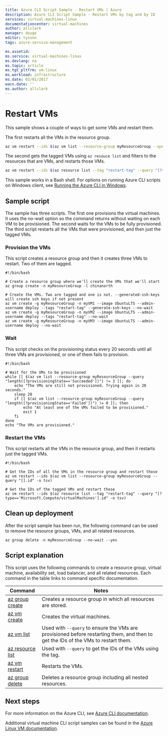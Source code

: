 ```yaml
---
title: Azure CLI Script Sample - Restart VMs | Azure
description: Azure CLI Script Sample - Restart VMs by tag and by ID
services: virtual-machines-linux
documentationcenter: virtual-machines
author: allclark
manager: douge
editor: tysonn
tags: azure-service-management

ms.assetid:
ms.service: virtual-machines-linux
ms.devlang: na
ms.topic: article
ms.tgt_pltfrm: vm-linux
ms.workload: infrastructure
ms.date: 03/01/2017
wacn.date: ''
ms.author: allclark
---
```


# Restart VMs

This sample shows a couple of ways to get some VMs and restart them.

The first restarts all the VMs in the resource group.

```bash
az vm restart --ids $(az vm list --resource-group myResourceGroup --query "[].id" -o tsv)
```

The second gets the tagged VMs using `az resouce list` and filters to the resources that are VMs,
and restarts those VMs.

```bash
az vm restart --ids $(az resource list --tag "restart-tag" --query "[?type=='Microsoft.Compute/virtualMachines'].id" -o tsv)
```

This sample works in a Bash shell. For options on running Azure CLI scripts on Windows client, see [Running the Azure CLI in Windows](../virtual-machines-windows-cli-options.md).

## Sample script

The sample has three scripts.
The first one provisions the virtual machines.
It uses the no-wait option so the command returns without waiting on each VM to be provisioned.
The second waits for the VMs to be fully provisioned.
The third script restarts all the VMs that were provisioned, and then just the tagged VMs.

### Provision the VMs

This script creates a resource group and then it creates three VMs to restart.
Two of them are tagged.

```azurecli
#!/bin/bash

# Create a resource group where we'll create the VMs that we'll start
az group create -n myResourceGroup -l chinanorth

# Create the VMs. Two are tagged and one is not. --generated-ssh-keys will create ssh keys if not present
az vm create -g myResourceGroup -n myVM1 --image UbuntuLTS --admin-username deploy --tags "restart-tag" --generate-ssh-keys --no-wait
az vm create -g myResourceGroup -n myVM2 --image UbuntuLTS --admin-username deploy --tags "restart-tag" --no-wait
az vm create -g myResourceGroup -n myVM3 --image UbuntuLTS --admin-username deploy --no-wait
```

### Wait

This script checks on the provisioning status every 20 seconds until all three VMs are provisioned,
or one of them fails to provision.

```azurecli
#!/bin/bash

# Wait for the VMs to be provisioned
while [[ $(az vm list --resource-group myResourceGroup --query "length([?provisioningState=='Succeeded'])") != 3 ]]; do
    echo "The VMs are still not provisioned. Trying again in 20 seconds."
    sleep 20
    if [[ $(az vm list --resource-group myResorceGroup --query "length([?provisioningState=='Failed'])") != 0 ]]; then
        echo "At least one of the VMs failed to be provisioned."
        exit 1
    fi
done
echo "The VMs are provisioned."

```

### Restart the VMs

This script restarts all the VMs in the resource group,
and then it restarts just the tagged VMs.

```azurecli
#!/bin/bash

# Get the IDs of all the VMs in the resource group and restart those
az vm restart --ids $(az vm list --resource-group myResourceGroup --query "[].id" -o tsv)

# Get the IDs of the tagged VMs and restart those
az vm restart --ids $(az resource list --tag "restart-tag" --query "[?type=='Microsoft.Compute/virtualMachines'].id" -o tsv)

```

## Clean up deployment 

After the script sample has been run, the following command can be used to remove the resource groups, VMs, and all related resources.

```azurecli
az group delete -n myResourceGroup --no-wait --yes
```

## Script explanation

This script uses the following commands to create a resource group, virtual machine, availability set, load balancer, and all related resources. Each command in the table links to command specific documentation.

| Command | Notes |
|---|---|
| [az group create](https://docs.microsoft.com/cli/azure/group#create) | Creates a resource group in which all resources are stored. |
| [az vm create](https://docs.microsoft.com/cli/azure/vm/availability-set#create) | Creates the virtual machines.  |
| [az vm list](https://docs.microsoft.com/cli/azure/vm#list) | Used with `--query` to ensure the VMs are provisioned before restarting them, and then to get the IDs of the VMs to restart them. |
| [az resource list](https://docs.microsoft.com/cli/azure/vm#list) | Used with `--query` to get the IDs of the VMs using the tag. |
| [az vm restart](https://docs.microsoft.com/cli/azure/vm#list) | Restarts the VMs. |
| [az group delete](https://docs.microsoft.com/cli/azure/vm/extension#set) | Deletes a resource group including all nested resources. |

## Next steps

For more information on the Azure CLI, see [Azure CLI documentation](https://docs.microsoft.com/cli/azure/overview).

Additional virtual machine CLI script samples can be found in the [Azure Linux VM documentation](../virtual-machines-linux-cli-samples.md?toc=%2fazure%2fvirtual-machines%2flinux%2ftoc.json).